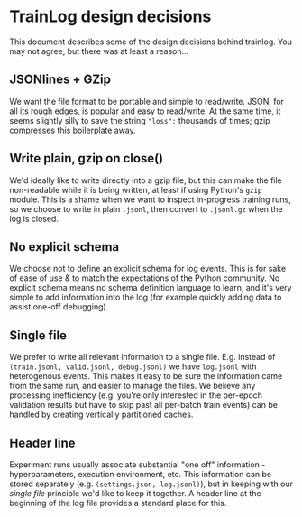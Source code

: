# TrainLog design decisions

This document describes some of the design decisions behind trainlog. You may not agree, but there was at least a reason...

## JSONlines + GZip

We want the file format to be portable and simple to read/write. JSON, for all its rough edges, is popular and easy to read/write. At the same time, it seems slightly silly to save the string `"loss":` thousands of times; gzip compresses this boilerplate away.

## Write plain, gzip on close()

We'd ideally like to write directly into a gzip file, but this can make the file non-readable while it is being written, at least if using Python's `gzip` module. This is a shame when we want to inspect in-progress training runs, so we choose to write in plain `.jsonl`, then convert to `.jsonl.gz` when the log is closed.

## No explicit schema

We choose not to define an explicit schema for log events. This is for sake of ease of use & to match the expectations of the Python community. No explicit schema means no schema definition language to learn, and it's very simple to add information into the log (for example quickly adding data to assist one-off debugging).

## Single file

We prefer to write all relevant information to a single file. E.g. instead of `(train.jsonl, valid.jsonl, debug.jsonl)` we have `log.jsonl` with heterogenous events. This makes it easy to be sure the information came from the same run, and easier to manage the files. We believe any processing inefficiency (e.g. you're only interested in the per-epoch validation results but have to skip past all per-batch train events) can be handled by creating vertically partitioned caches.

## Header line

Experiment runs usually associate substantial "one off" information - hyperparameters, execution environment, etc. This information can be stored separately (e.g. `(settings.json, log.jsonl)`), but in keeping with our _single file_ principle we'd like to keep it together. A header line at the beginning of the log file provides a standard place for this.
